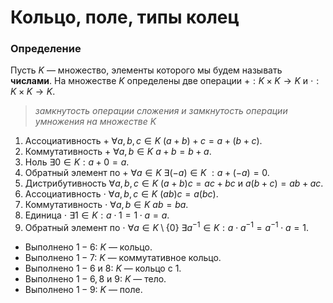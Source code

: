 # Кольцо, поле, типы колец

### **Определение**

Пусть $K$ — множество, элементы которого мы будем называть **числами**. На множестве $K$ определены две операции $+ : K
\times K \to K$ и $\cdot : K \times K \to K$.

> *замкнутость операции сложения и замкнутость операции умножения на множестве $K$*

1. Ассоциативность $+$ $\forall a, b, c \in K \ (a + b) + c = a + (b + c)$.
2. Коммутативность $+$ $\forall a, b \in K \ a + b = b + a$.
3. Ноль $\exists 0 \in K : a + 0 = a$.
4. Обратный элемент по $+$ $\forall a \in K \ \exists (-a) \in K \ : a + (-a) = 0$.
5. Дистрибутивность $\forall a, b, c \in K\ (a + b)c = ac + bc$ и $a(b + c) = ab + ac$.
6. Ассоциативность $\cdot$ $\forall a, b, c \in K \ (ab)c = a(bc)$.
7. Коммутативность $\cdot$ $\forall a, b \in K$ $ab = ba$.
8. Единица $\cdot$ $\exists 1 \in K : a \cdot 1 = 1 \cdot a = a$.
9. Обратный элемент по $\cdot$ 
$\forall a \in K \setminus \{0\} \ \exists a^{-1} \in K : a \cdot a^{-1} = a^{-1} \cdot a = 1$.

- Выполнено $1 - 6$: $K$ — кольцо.
- Выполнено $1 - 7$: $K$ — коммутативное кольцо.
- Выполнено $1 - 6$ и $8$: $K$ — кольцо с $1$.
- Выполнено $1 - 6, 8$ и $9$: $K$ — тело.
- Выполнено $1 - 9$: $K$ — поле.

